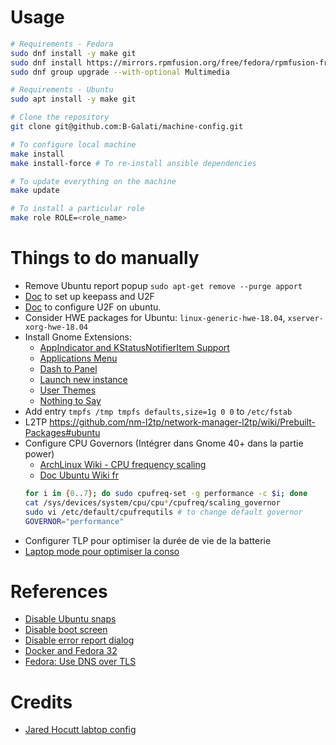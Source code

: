 # Usage

```bash
# Requirements - Fedora
sudo dnf install -y make git
sudo dnf install https://mirrors.rpmfusion.org/free/fedora/rpmfusion-free-release-$(rpm -E %fedora).noarch.rpm https://mirrors.rpmfusion.org/nonfree/fedora/rpmfusion-nonfree-release-$(rpm -E %fedora).noarch.rpm
sudo dnf group upgrade --with-optional Multimedia

# Requirements - Ubuntu
sudo apt install -y make git

# Clone the repository 
git clone git@github.com:B-Galati/machine-config.git

# To configure local machine
make install
make install-force # To re-install ansible dependencies

# To update everything on the machine
make update

# To install a particular role
make role ROLE=<role_name>
```

# Things to do manually 

- Remove Ubuntu report popup `sudo apt-get remove --purge apport`
- [Doc](http://richardbenjaminrush.com/keechallenge/) to set up keepass and U2F
- [Doc](https://support.yubico.com/support/solutions/articles/15000011356-ubuntu-linux-login-guide-u2f) to configure U2F on ubuntu.
- Consider HWE packages for Ubuntu: `linux-generic-hwe-18.04`, `xserver-xorg-hwe-18.04`
- Install Gnome Extensions:
    - [AppIndicator and KStatusNotifierItem Support](https://extensions.gnome.org/extension/615/appindicator-support/)
    - [Applications Menu](https://extensions.gnome.org/extension/6/applications-menu/)
    - [Dash to Panel](https://extensions.gnome.org/extension/1160/dash-to-panel/)
    - [Launch new instance](https://extensions.gnome.org/extension/600/launch-new-instance/)
    - [User Themes](https://extensions.gnome.org/extension/19/user-themes/)
    - [Nothing to Say](https://extensions.gnome.org/extension/1113/nothing-to-say/)
- Add entry `tmpfs /tmp tmpfs defaults,size=1g 0 0` to `/etc/fstab`
- L2TP https://github.com/nm-l2tp/network-manager-l2tp/wiki/Prebuilt-Packages#ubuntu
- Configure CPU Governors (Intégrer dans Gnome 40+ dans la partie power)
  - [ArchLinux Wiki - CPU frequency scaling](https://wiki.archlinux.org/title/CPU_frequency_scaling)
  - [Doc Ubuntu Wiki fr](https://doc.ubuntu-fr.org/cpu-frequtils)
  ```bash
  for i in {0..7}; do sudo cpufreq-set -g performance -c $i; done
  cat /sys/devices/system/cpu/cpu*/cpufreq/scaling_governor
  sudo vi /etc/default/cpufrequtils # to change default governor
  GOVERNOR="performance"
  ```
- Configurer TLP pour optimiser la durée de vie de la batterie
- [Laptop mode pour optimiser la conso](https://doc.ubuntu-fr.org/laptop-mode-tools)

# References

- [Disable Ubuntu snaps](https://www.kevin-custer.com/blog/disabling-snaps-in-ubuntu-20-04/)
- [Disable boot screen](https://www.kevin-custer.com/blog/disabling-the-plymouth-boot-screen-in-ubuntu-20-04/)
- [Disable error report dialog](https://www.kevin-custer.com/blog/how-to-turn-off-the-error-report-dialog-in-ubuntu-20-04/)
- [Docker and Fedora 32](https://fedoramagazine.org/docker-and-fedora-32/)
- [Fedora: Use DNS over TLS](https://fedoramagazine.org/use-dns-over-tls/)

# Credits

- [Jared Hocutt labtop config](https://github.com/jaredhocutt/laptop)
